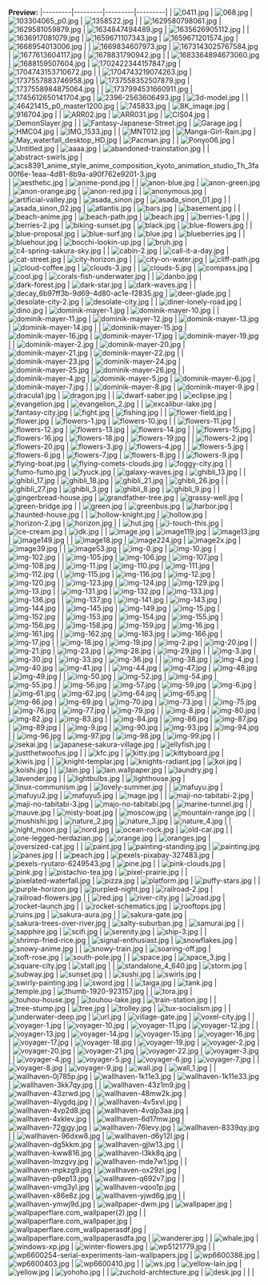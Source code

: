 **Preview:**
|---------|---------|---------|---------|
| ![0411.jpg](https://raw.githubusercontent.com/sansroot/wallpapers/master/0411.jpg) | ![068.jpg](https://raw.githubusercontent.com/sansroot/wallpapers/master/068.jpg) | ![103304065_p0.jpg](https://raw.githubusercontent.com/sansroot/wallpapers/master/103304065_p0.jpg) | ![1358522.jpg](https://raw.githubusercontent.com/sansroot/wallpapers/master/1358522.jpg) |
| ![1629580798061.jpg](https://raw.githubusercontent.com/sansroot/wallpapers/master/1629580798061.jpg) | ![1629581059879.jpg](https://raw.githubusercontent.com/sansroot/wallpapers/master/1629581059879.jpg) | ![1634847494489.jpg](https://raw.githubusercontent.com/sansroot/wallpapers/master/1634847494489.jpg) | ![1635626905112.jpg](https://raw.githubusercontent.com/sansroot/wallpapers/master/1635626905112.jpg) |
| ![1636917081079.jpg](https://raw.githubusercontent.com/sansroot/wallpapers/master/1636917081079.jpg) | ![1659671107343.jpg](https://raw.githubusercontent.com/sansroot/wallpapers/master/1659671107343.jpg) | ![1659671201574.jpg](https://raw.githubusercontent.com/sansroot/wallpapers/master/1659671201574.jpg) | ![1668954013006.jpg](https://raw.githubusercontent.com/sansroot/wallpapers/master/1668954013006.jpg) |
| ![1669834607973.jpg](https://raw.githubusercontent.com/sansroot/wallpapers/master/1669834607973.jpg) | ![1673143025767584.jpg](https://raw.githubusercontent.com/sansroot/wallpapers/master/1673143025767584.jpg) | ![1677613604117.jpg](https://raw.githubusercontent.com/sansroot/wallpapers/master/1677613604117.jpg) | ![1678831790942.jpg](https://raw.githubusercontent.com/sansroot/wallpapers/master/1678831790942.jpg) |
| ![1683364894673060.jpg](https://raw.githubusercontent.com/sansroot/wallpapers/master/1683364894673060.jpg) | ![1688159507604.jpg](https://raw.githubusercontent.com/sansroot/wallpapers/master/1688159507604.jpg) | ![1702422344157847.jpg](https://raw.githubusercontent.com/sansroot/wallpapers/master/1702422344157847.jpg) | ![1704743153710672.jpg](https://raw.githubusercontent.com/sansroot/wallpapers/master/1704743153710672.jpg) |
| ![1704743219074263.jpg](https://raw.githubusercontent.com/sansroot/wallpapers/master/1704743219074263.jpg) | ![1737557883746958.jpg](https://raw.githubusercontent.com/sansroot/wallpapers/master/1737557883746958.jpg) | ![1737558352507879.jpg](https://raw.githubusercontent.com/sansroot/wallpapers/master/1737558352507879.jpg) | ![1737558984875064.jpg](https://raw.githubusercontent.com/sansroot/wallpapers/master/1737558984875064.jpg) |
| ![1737994531660911.jpg](https://raw.githubusercontent.com/sansroot/wallpapers/master/1737994531660911.jpg) | ![1745612650141704.jpg](https://raw.githubusercontent.com/sansroot/wallpapers/master/1745612650141704.jpg) | ![2396-2563606493.jpg](https://raw.githubusercontent.com/sansroot/wallpapers/master/2396-2563606493.jpg) | ![3d-model.jpg](https://raw.githubusercontent.com/sansroot/wallpapers/master/3d-model.jpg) |
| ![46421415_p0_master1200.jpg](https://raw.githubusercontent.com/sansroot/wallpapers/master/46421415_p0_master1200.jpg) | ![745833.jpg](https://raw.githubusercontent.com/sansroot/wallpapers/master/745833.jpg) | ![8K_image.jpg](https://raw.githubusercontent.com/sansroot/wallpapers/master/8K_image.jpg) | ![916704.jpg](https://raw.githubusercontent.com/sansroot/wallpapers/master/916704.jpg) |
| ![ARR02.jpg](https://raw.githubusercontent.com/sansroot/wallpapers/master/ARR02.jpg) | ![ARR031.jpg](https://raw.githubusercontent.com/sansroot/wallpapers/master/ARR031.jpg) | ![CIS04.jpg](https://raw.githubusercontent.com/sansroot/wallpapers/master/CIS04.jpg) | ![DemonSlayer.jpg](https://raw.githubusercontent.com/sansroot/wallpapers/master/DemonSlayer.jpg) |
| ![Fantasy-Japanese-Street.jpg](https://raw.githubusercontent.com/sansroot/wallpapers/master/Fantasy-Japanese-Street.jpg) | ![Garage.jpg](https://raw.githubusercontent.com/sansroot/wallpapers/master/Garage.jpg) | ![HMC04.jpg](https://raw.githubusercontent.com/sansroot/wallpapers/master/HMC04.jpg) | ![IMG_1533.jpg](https://raw.githubusercontent.com/sansroot/wallpapers/master/IMG_1533.jpg) |
| ![MNT012.jpg](https://raw.githubusercontent.com/sansroot/wallpapers/master/MNT012.jpg) | ![Manga-Girl-Rain.jpg](https://raw.githubusercontent.com/sansroot/wallpapers/master/Manga-Girl-Rain.jpg) | ![May_waterfall_desktop_HD.jpg](https://raw.githubusercontent.com/sansroot/wallpapers/master/May_waterfall_desktop_HD.jpg) | ![Pacman.jpg](https://raw.githubusercontent.com/sansroot/wallpapers/master/Pacman.jpg) |
| ![Ponyo06.jpg](https://raw.githubusercontent.com/sansroot/wallpapers/master/Ponyo06.jpg) | ![Untitled.jpg](https://raw.githubusercontent.com/sansroot/wallpapers/master/Untitled.jpg) | ![aaaa.jpg](https://raw.githubusercontent.com/sansroot/wallpapers/master/aaaa.jpg) | ![abandoned-trainstation.jpg](https://raw.githubusercontent.com/sansroot/wallpapers/master/abandoned-trainstation.jpg) |
| ![abstract-swirls.jpg](https://raw.githubusercontent.com/sansroot/wallpapers/master/abstract-swirls.jpg) | ![acs8391_anime_style_anime_composition_kyoto_animation_studio_Th_3fa00f6e-1eaa-4d81-8b9a-a90f762e9201-3.jpg](https://raw.githubusercontent.com/sansroot/wallpapers/master/acs8391_anime_style_anime_composition_kyoto_animation_studio_Th_3fa00f6e-1eaa-4d81-8b9a-a90f762e9201-3.jpg) | ![aesthetic.jpg](https://raw.githubusercontent.com/sansroot/wallpapers/master/aesthetic.jpg) | ![anime-pond.jpg](https://raw.githubusercontent.com/sansroot/wallpapers/master/anime-pond.jpg) |
| ![anon-blue.jpg](https://raw.githubusercontent.com/sansroot/wallpapers/master/anon-blue.jpg) | ![anon-green.jpg](https://raw.githubusercontent.com/sansroot/wallpapers/master/anon-green.jpg) | ![anon-orange.jpg](https://raw.githubusercontent.com/sansroot/wallpapers/master/anon-orange.jpg) | ![anon-red.jpg](https://raw.githubusercontent.com/sansroot/wallpapers/master/anon-red.jpg) |
| ![anonymous.jpg](https://raw.githubusercontent.com/sansroot/wallpapers/master/anonymous.jpg) | ![artificial-valley.jpg](https://raw.githubusercontent.com/sansroot/wallpapers/master/artificial-valley.jpg) | ![asada_sinon.jpg](https://raw.githubusercontent.com/sansroot/wallpapers/master/asada_sinon.jpg) | ![asada_sinon_01.jpg](https://raw.githubusercontent.com/sansroot/wallpapers/master/asada_sinon_01.jpg) |
| ![asada_sinon_02.jpg](https://raw.githubusercontent.com/sansroot/wallpapers/master/asada_sinon_02.jpg) | ![atlantis.jpg](https://raw.githubusercontent.com/sansroot/wallpapers/master/atlantis.jpg) | ![bars.jpg](https://raw.githubusercontent.com/sansroot/wallpapers/master/bars.jpg) | ![basement.jpg](https://raw.githubusercontent.com/sansroot/wallpapers/master/basement.jpg) |
| ![beach-anime.jpg](https://raw.githubusercontent.com/sansroot/wallpapers/master/beach-anime.jpg) | ![beach-path.jpg](https://raw.githubusercontent.com/sansroot/wallpapers/master/beach-path.jpg) | ![beach.jpg](https://raw.githubusercontent.com/sansroot/wallpapers/master/beach.jpg) | ![berries-1.jpg](https://raw.githubusercontent.com/sansroot/wallpapers/master/berries-1.jpg) |
| ![berries-2.jpg](https://raw.githubusercontent.com/sansroot/wallpapers/master/berries-2.jpg) | ![biking-sunset.jpg](https://raw.githubusercontent.com/sansroot/wallpapers/master/biking-sunset.jpg) | ![black.jpg](https://raw.githubusercontent.com/sansroot/wallpapers/master/black.jpg) | ![blue-flowers.jpg](https://raw.githubusercontent.com/sansroot/wallpapers/master/blue-flowers.jpg) |
| ![blue-proposal.jpg](https://raw.githubusercontent.com/sansroot/wallpapers/master/blue-proposal.jpg) | ![blue-surf.jpg](https://raw.githubusercontent.com/sansroot/wallpapers/master/blue-surf.jpg) | ![blue.jpg](https://raw.githubusercontent.com/sansroot/wallpapers/master/blue.jpg) | ![blueberries.jpg](https://raw.githubusercontent.com/sansroot/wallpapers/master/blueberries.jpg) |
| ![bluehour.jpg](https://raw.githubusercontent.com/sansroot/wallpapers/master/bluehour.jpg) | ![bocchi-lookin-up.jpg](https://raw.githubusercontent.com/sansroot/wallpapers/master/bocchi-lookin-up.jpg) | ![bruh.jpg](https://raw.githubusercontent.com/sansroot/wallpapers/master/bruh.jpg) | ![c4-spring-sakura-sky.jpg](https://raw.githubusercontent.com/sansroot/wallpapers/master/c4-spring-sakura-sky.jpg) |
| ![cabin-2.jpg](https://raw.githubusercontent.com/sansroot/wallpapers/master/cabin-2.jpg) | ![call-it-a-day.jpg](https://raw.githubusercontent.com/sansroot/wallpapers/master/call-it-a-day.jpg) | ![cat-street.jpg](https://raw.githubusercontent.com/sansroot/wallpapers/master/cat-street.jpg) | ![city-horizon.jpg](https://raw.githubusercontent.com/sansroot/wallpapers/master/city-horizon.jpg) |
| ![city-on-water.jpg](https://raw.githubusercontent.com/sansroot/wallpapers/master/city-on-water.jpg) | ![cliff-path.jpg](https://raw.githubusercontent.com/sansroot/wallpapers/master/cliff-path.jpg) | ![cloud-coffee.jpg](https://raw.githubusercontent.com/sansroot/wallpapers/master/cloud-coffee.jpg) | ![clouds-3.jpg](https://raw.githubusercontent.com/sansroot/wallpapers/master/clouds-3.jpg) |
| ![clouds-5.jpg](https://raw.githubusercontent.com/sansroot/wallpapers/master/clouds-5.jpg) | ![compass.jpg](https://raw.githubusercontent.com/sansroot/wallpapers/master/compass.jpg) | ![cool.jpg](https://raw.githubusercontent.com/sansroot/wallpapers/master/cool.jpg) | ![corals-fish-underwater.jpg](https://raw.githubusercontent.com/sansroot/wallpapers/master/corals-fish-underwater.jpg) |
| ![danbo.jpg](https://raw.githubusercontent.com/sansroot/wallpapers/master/danbo.jpg) | ![dark-forest.jpg](https://raw.githubusercontent.com/sansroot/wallpapers/master/dark-forest.jpg) | ![dark-star.jpg](https://raw.githubusercontent.com/sansroot/wallpapers/master/dark-star.jpg) | ![dark-waves.jpg](https://raw.githubusercontent.com/sansroot/wallpapers/master/dark-waves.jpg) |
| ![decay_6b97ff3b-9d69-4d80-ac1e-f2835.jpg](https://raw.githubusercontent.com/sansroot/wallpapers/master/decay_6b97ff3b-9d69-4d80-ac1e-f2835.jpg) | ![deer-glade.jpg](https://raw.githubusercontent.com/sansroot/wallpapers/master/deer-glade.jpg) | ![desolate-city-2.jpg](https://raw.githubusercontent.com/sansroot/wallpapers/master/desolate-city-2.jpg) | ![desolate-city.jpg](https://raw.githubusercontent.com/sansroot/wallpapers/master/desolate-city.jpg) |
| ![diner-lonely-road.jpg](https://raw.githubusercontent.com/sansroot/wallpapers/master/diner-lonely-road.jpg) | ![dino.jpg](https://raw.githubusercontent.com/sansroot/wallpapers/master/dino.jpg) | ![dominik-mayer-1.jpg](https://raw.githubusercontent.com/sansroot/wallpapers/master/dominik-mayer-1.jpg) | ![dominik-mayer-10.jpg](https://raw.githubusercontent.com/sansroot/wallpapers/master/dominik-mayer-10.jpg) |
| ![dominik-mayer-11.jpg](https://raw.githubusercontent.com/sansroot/wallpapers/master/dominik-mayer-11.jpg) | ![dominik-mayer-12.jpg](https://raw.githubusercontent.com/sansroot/wallpapers/master/dominik-mayer-12.jpg) | ![dominik-mayer-13.jpg](https://raw.githubusercontent.com/sansroot/wallpapers/master/dominik-mayer-13.jpg) | ![dominik-mayer-14.jpg](https://raw.githubusercontent.com/sansroot/wallpapers/master/dominik-mayer-14.jpg) |
| ![dominik-mayer-15.jpg](https://raw.githubusercontent.com/sansroot/wallpapers/master/dominik-mayer-15.jpg) | ![dominik-mayer-16.jpg](https://raw.githubusercontent.com/sansroot/wallpapers/master/dominik-mayer-16.jpg) | ![dominik-mayer-17.jpg](https://raw.githubusercontent.com/sansroot/wallpapers/master/dominik-mayer-17.jpg) | ![dominik-mayer-19.jpg](https://raw.githubusercontent.com/sansroot/wallpapers/master/dominik-mayer-19.jpg) |
| ![dominik-mayer-2.jpg](https://raw.githubusercontent.com/sansroot/wallpapers/master/dominik-mayer-2.jpg) | ![dominik-mayer-20.jpg](https://raw.githubusercontent.com/sansroot/wallpapers/master/dominik-mayer-20.jpg) | ![dominik-mayer-21.jpg](https://raw.githubusercontent.com/sansroot/wallpapers/master/dominik-mayer-21.jpg) | ![dominik-mayer-22.jpg](https://raw.githubusercontent.com/sansroot/wallpapers/master/dominik-mayer-22.jpg) |
| ![dominik-mayer-23.jpg](https://raw.githubusercontent.com/sansroot/wallpapers/master/dominik-mayer-23.jpg) | ![dominik-mayer-24.jpg](https://raw.githubusercontent.com/sansroot/wallpapers/master/dominik-mayer-24.jpg) | ![dominik-mayer-25.jpg](https://raw.githubusercontent.com/sansroot/wallpapers/master/dominik-mayer-25.jpg) | ![dominik-mayer-26.jpg](https://raw.githubusercontent.com/sansroot/wallpapers/master/dominik-mayer-26.jpg) |
| ![dominik-mayer-4.jpg](https://raw.githubusercontent.com/sansroot/wallpapers/master/dominik-mayer-4.jpg) | ![dominik-mayer-5.jpg](https://raw.githubusercontent.com/sansroot/wallpapers/master/dominik-mayer-5.jpg) | ![dominik-mayer-6.jpg](https://raw.githubusercontent.com/sansroot/wallpapers/master/dominik-mayer-6.jpg) | ![dominik-mayer-7.jpg](https://raw.githubusercontent.com/sansroot/wallpapers/master/dominik-mayer-7.jpg) |
| ![dominik-mayer-8.jpg](https://raw.githubusercontent.com/sansroot/wallpapers/master/dominik-mayer-8.jpg) | ![dominik-mayer-9.jpg](https://raw.githubusercontent.com/sansroot/wallpapers/master/dominik-mayer-9.jpg) | ![dracula1.jpg](https://raw.githubusercontent.com/sansroot/wallpapers/master/dracula1.jpg) | ![dragon.jpg](https://raw.githubusercontent.com/sansroot/wallpapers/master/dragon.jpg) |
| ![dwarf-saber.jpg](https://raw.githubusercontent.com/sansroot/wallpapers/master/dwarf-saber.jpg) | ![eclipse.jpg](https://raw.githubusercontent.com/sansroot/wallpapers/master/eclipse.jpg) | ![evangelion.jpg](https://raw.githubusercontent.com/sansroot/wallpapers/master/evangelion.jpg) | ![evangelion_2.jpg](https://raw.githubusercontent.com/sansroot/wallpapers/master/evangelion_2.jpg) |
| ![excalibur-lake.jpg](https://raw.githubusercontent.com/sansroot/wallpapers/master/excalibur-lake.jpg) | ![fantasy-city.jpg](https://raw.githubusercontent.com/sansroot/wallpapers/master/fantasy-city.jpg) | ![fight.jpg](https://raw.githubusercontent.com/sansroot/wallpapers/master/fight.jpg) | ![fishing.jpg](https://raw.githubusercontent.com/sansroot/wallpapers/master/fishing.jpg) |
| ![flower-field.jpg](https://raw.githubusercontent.com/sansroot/wallpapers/master/flower-field.jpg) | ![flower.jpg](https://raw.githubusercontent.com/sansroot/wallpapers/master/flower.jpg) | ![flowers-1.jpg](https://raw.githubusercontent.com/sansroot/wallpapers/master/flowers-1.jpg) | ![flowers-10.jpg](https://raw.githubusercontent.com/sansroot/wallpapers/master/flowers-10.jpg) |
| ![flowers-11.jpg](https://raw.githubusercontent.com/sansroot/wallpapers/master/flowers-11.jpg) | ![flowers-12.jpg](https://raw.githubusercontent.com/sansroot/wallpapers/master/flowers-12.jpg) | ![flowers-13.jpg](https://raw.githubusercontent.com/sansroot/wallpapers/master/flowers-13.jpg) | ![flowers-14.jpg](https://raw.githubusercontent.com/sansroot/wallpapers/master/flowers-14.jpg) |
| ![flowers-15.jpg](https://raw.githubusercontent.com/sansroot/wallpapers/master/flowers-15.jpg) | ![flowers-16.jpg](https://raw.githubusercontent.com/sansroot/wallpapers/master/flowers-16.jpg) | ![flowers-18.jpg](https://raw.githubusercontent.com/sansroot/wallpapers/master/flowers-18.jpg) | ![flowers-19.jpg](https://raw.githubusercontent.com/sansroot/wallpapers/master/flowers-19.jpg) |
| ![flowers-2.jpg](https://raw.githubusercontent.com/sansroot/wallpapers/master/flowers-2.jpg) | ![flowers-20.jpg](https://raw.githubusercontent.com/sansroot/wallpapers/master/flowers-20.jpg) | ![flowers-3.jpg](https://raw.githubusercontent.com/sansroot/wallpapers/master/flowers-3.jpg) | ![flowers-4.jpg](https://raw.githubusercontent.com/sansroot/wallpapers/master/flowers-4.jpg) |
| ![flowers-5.jpg](https://raw.githubusercontent.com/sansroot/wallpapers/master/flowers-5.jpg) | ![flowers-6.jpg](https://raw.githubusercontent.com/sansroot/wallpapers/master/flowers-6.jpg) | ![flowers-7.jpg](https://raw.githubusercontent.com/sansroot/wallpapers/master/flowers-7.jpg) | ![flowers-8.jpg](https://raw.githubusercontent.com/sansroot/wallpapers/master/flowers-8.jpg) |
| ![flowers-9.jpg](https://raw.githubusercontent.com/sansroot/wallpapers/master/flowers-9.jpg) | ![flying-boat.jpg](https://raw.githubusercontent.com/sansroot/wallpapers/master/flying-boat.jpg) | ![flying-comets-clouds.jpg](https://raw.githubusercontent.com/sansroot/wallpapers/master/flying-comets-clouds.jpg) | ![foggy-city.jpg](https://raw.githubusercontent.com/sansroot/wallpapers/master/foggy-city.jpg) |
| ![fumo-fumo.jpg](https://raw.githubusercontent.com/sansroot/wallpapers/master/fumo-fumo.jpg) | ![fyuck.jpg](https://raw.githubusercontent.com/sansroot/wallpapers/master/fyuck.jpg) | ![galaxy-waves.jpg](https://raw.githubusercontent.com/sansroot/wallpapers/master/galaxy-waves.jpg) | ![ghibli_13.jpg](https://raw.githubusercontent.com/sansroot/wallpapers/master/ghibli_13.jpg) |
| ![ghibli_17.jpg](https://raw.githubusercontent.com/sansroot/wallpapers/master/ghibli_17.jpg) | ![ghibli_18.jpg](https://raw.githubusercontent.com/sansroot/wallpapers/master/ghibli_18.jpg) | ![ghibli_21.jpg](https://raw.githubusercontent.com/sansroot/wallpapers/master/ghibli_21.jpg) | ![ghibli_26.jpg](https://raw.githubusercontent.com/sansroot/wallpapers/master/ghibli_26.jpg) |
| ![ghibli_27.jpg](https://raw.githubusercontent.com/sansroot/wallpapers/master/ghibli_27.jpg) | ![ghibli_3.jpg](https://raw.githubusercontent.com/sansroot/wallpapers/master/ghibli_3.jpg) | ![ghibli_8.jpg](https://raw.githubusercontent.com/sansroot/wallpapers/master/ghibli_8.jpg) | ![ghibli_9.jpg](https://raw.githubusercontent.com/sansroot/wallpapers/master/ghibli_9.jpg) |
| ![gingerbread-house.jpg](https://raw.githubusercontent.com/sansroot/wallpapers/master/gingerbread-house.jpg) | ![grandfather-tree.jpg](https://raw.githubusercontent.com/sansroot/wallpapers/master/grandfather-tree.jpg) | ![grassy-well.jpg](https://raw.githubusercontent.com/sansroot/wallpapers/master/grassy-well.jpg) | ![green-bridge.jpg](https://raw.githubusercontent.com/sansroot/wallpapers/master/green-bridge.jpg) |
| ![green.jpg](https://raw.githubusercontent.com/sansroot/wallpapers/master/green.jpg) | ![greenbus.jpg](https://raw.githubusercontent.com/sansroot/wallpapers/master/greenbus.jpg) | ![harbor.jpg](https://raw.githubusercontent.com/sansroot/wallpapers/master/harbor.jpg) | ![haunted-house.jpg](https://raw.githubusercontent.com/sansroot/wallpapers/master/haunted-house.jpg) |
| ![hollow-knight.jpg](https://raw.githubusercontent.com/sansroot/wallpapers/master/hollow-knight.jpg) | ![hollow.jpg](https://raw.githubusercontent.com/sansroot/wallpapers/master/hollow.jpg) | ![horizon-2.jpg](https://raw.githubusercontent.com/sansroot/wallpapers/master/horizon-2.jpg) | ![horizon.jpg](https://raw.githubusercontent.com/sansroot/wallpapers/master/horizon.jpg) |
| ![hut.jpg](https://raw.githubusercontent.com/sansroot/wallpapers/master/hut.jpg) | ![i-touch-this.jpg](https://raw.githubusercontent.com/sansroot/wallpapers/master/i-touch-this.jpg) | ![ice-cream.jpg](https://raw.githubusercontent.com/sansroot/wallpapers/master/ice-cream.jpg) | ![idk.jpg](https://raw.githubusercontent.com/sansroot/wallpapers/master/idk.jpg) |
| ![image.jpg](https://raw.githubusercontent.com/sansroot/wallpapers/master/image.jpg) | ![image119.jpg](https://raw.githubusercontent.com/sansroot/wallpapers/master/image119.jpg) | ![image13.jpg](https://raw.githubusercontent.com/sansroot/wallpapers/master/image13.jpg) | ![image149.jpg](https://raw.githubusercontent.com/sansroot/wallpapers/master/image149.jpg) |
| ![image18.jpg](https://raw.githubusercontent.com/sansroot/wallpapers/master/image18.jpg) | ![image224.jpg](https://raw.githubusercontent.com/sansroot/wallpapers/master/image224.jpg) | ![image2x.jpg](https://raw.githubusercontent.com/sansroot/wallpapers/master/image2x.jpg) | ![image39.jpg](https://raw.githubusercontent.com/sansroot/wallpapers/master/image39.jpg) |
| ![image53.jpg](https://raw.githubusercontent.com/sansroot/wallpapers/master/image53.jpg) | ![img-0.jpg](https://raw.githubusercontent.com/sansroot/wallpapers/master/img-0.jpg) | ![img-10.jpg](https://raw.githubusercontent.com/sansroot/wallpapers/master/img-10.jpg) | ![img-102.jpg](https://raw.githubusercontent.com/sansroot/wallpapers/master/img-102.jpg) |
| ![img-105.jpg](https://raw.githubusercontent.com/sansroot/wallpapers/master/img-105.jpg) | ![img-106.jpg](https://raw.githubusercontent.com/sansroot/wallpapers/master/img-106.jpg) | ![img-107.jpg](https://raw.githubusercontent.com/sansroot/wallpapers/master/img-107.jpg) | ![img-108.jpg](https://raw.githubusercontent.com/sansroot/wallpapers/master/img-108.jpg) |
| ![img-11.jpg](https://raw.githubusercontent.com/sansroot/wallpapers/master/img-11.jpg) | ![img-110.jpg](https://raw.githubusercontent.com/sansroot/wallpapers/master/img-110.jpg) | ![img-111.jpg](https://raw.githubusercontent.com/sansroot/wallpapers/master/img-111.jpg) | ![img-112.jpg](https://raw.githubusercontent.com/sansroot/wallpapers/master/img-112.jpg) |
| ![img-115.jpg](https://raw.githubusercontent.com/sansroot/wallpapers/master/img-115.jpg) | ![img-116.jpg](https://raw.githubusercontent.com/sansroot/wallpapers/master/img-116.jpg) | ![img-12.jpg](https://raw.githubusercontent.com/sansroot/wallpapers/master/img-12.jpg) | ![img-120.jpg](https://raw.githubusercontent.com/sansroot/wallpapers/master/img-120.jpg) |
| ![img-123.jpg](https://raw.githubusercontent.com/sansroot/wallpapers/master/img-123.jpg) | ![img-124.jpg](https://raw.githubusercontent.com/sansroot/wallpapers/master/img-124.jpg) | ![img-129.jpg](https://raw.githubusercontent.com/sansroot/wallpapers/master/img-129.jpg) | ![img-13.jpg](https://raw.githubusercontent.com/sansroot/wallpapers/master/img-13.jpg) |
| ![img-131.jpg](https://raw.githubusercontent.com/sansroot/wallpapers/master/img-131.jpg) | ![img-132.jpg](https://raw.githubusercontent.com/sansroot/wallpapers/master/img-132.jpg) | ![img-133.jpg](https://raw.githubusercontent.com/sansroot/wallpapers/master/img-133.jpg) | ![img-136.jpg](https://raw.githubusercontent.com/sansroot/wallpapers/master/img-136.jpg) |
| ![img-137.jpg](https://raw.githubusercontent.com/sansroot/wallpapers/master/img-137.jpg) | ![img-141.jpg](https://raw.githubusercontent.com/sansroot/wallpapers/master/img-141.jpg) | ![img-143.jpg](https://raw.githubusercontent.com/sansroot/wallpapers/master/img-143.jpg) | ![img-144.jpg](https://raw.githubusercontent.com/sansroot/wallpapers/master/img-144.jpg) |
| ![img-145.jpg](https://raw.githubusercontent.com/sansroot/wallpapers/master/img-145.jpg) | ![img-149.jpg](https://raw.githubusercontent.com/sansroot/wallpapers/master/img-149.jpg) | ![img-15.jpg](https://raw.githubusercontent.com/sansroot/wallpapers/master/img-15.jpg) | ![img-152.jpg](https://raw.githubusercontent.com/sansroot/wallpapers/master/img-152.jpg) |
| ![img-153.jpg](https://raw.githubusercontent.com/sansroot/wallpapers/master/img-153.jpg) | ![img-154.jpg](https://raw.githubusercontent.com/sansroot/wallpapers/master/img-154.jpg) | ![img-155.jpg](https://raw.githubusercontent.com/sansroot/wallpapers/master/img-155.jpg) | ![img-156.jpg](https://raw.githubusercontent.com/sansroot/wallpapers/master/img-156.jpg) |
| ![img-158.jpg](https://raw.githubusercontent.com/sansroot/wallpapers/master/img-158.jpg) | ![img-159.jpg](https://raw.githubusercontent.com/sansroot/wallpapers/master/img-159.jpg) | ![img-16.jpg](https://raw.githubusercontent.com/sansroot/wallpapers/master/img-16.jpg) | ![img-161.jpg](https://raw.githubusercontent.com/sansroot/wallpapers/master/img-161.jpg) |
| ![img-162.jpg](https://raw.githubusercontent.com/sansroot/wallpapers/master/img-162.jpg) | ![img-163.jpg](https://raw.githubusercontent.com/sansroot/wallpapers/master/img-163.jpg) | ![img-166.jpg](https://raw.githubusercontent.com/sansroot/wallpapers/master/img-166.jpg) | ![img-17.jpg](https://raw.githubusercontent.com/sansroot/wallpapers/master/img-17.jpg) |
| ![img-18.jpg](https://raw.githubusercontent.com/sansroot/wallpapers/master/img-18.jpg) | ![img-19.jpg](https://raw.githubusercontent.com/sansroot/wallpapers/master/img-19.jpg) | ![img-2.jpg](https://raw.githubusercontent.com/sansroot/wallpapers/master/img-2.jpg) | ![img-20.jpg](https://raw.githubusercontent.com/sansroot/wallpapers/master/img-20.jpg) |
| ![img-21.jpg](https://raw.githubusercontent.com/sansroot/wallpapers/master/img-21.jpg) | ![img-23.jpg](https://raw.githubusercontent.com/sansroot/wallpapers/master/img-23.jpg) | ![img-28.jpg](https://raw.githubusercontent.com/sansroot/wallpapers/master/img-28.jpg) | ![img-29.jpg](https://raw.githubusercontent.com/sansroot/wallpapers/master/img-29.jpg) |
| ![img-3.jpg](https://raw.githubusercontent.com/sansroot/wallpapers/master/img-3.jpg) | ![img-30.jpg](https://raw.githubusercontent.com/sansroot/wallpapers/master/img-30.jpg) | ![img-33.jpg](https://raw.githubusercontent.com/sansroot/wallpapers/master/img-33.jpg) | ![img-36.jpg](https://raw.githubusercontent.com/sansroot/wallpapers/master/img-36.jpg) |
| ![img-38.jpg](https://raw.githubusercontent.com/sansroot/wallpapers/master/img-38.jpg) | ![img-4.jpg](https://raw.githubusercontent.com/sansroot/wallpapers/master/img-4.jpg) | ![img-40.jpg](https://raw.githubusercontent.com/sansroot/wallpapers/master/img-40.jpg) | ![img-41.jpg](https://raw.githubusercontent.com/sansroot/wallpapers/master/img-41.jpg) |
| ![img-44.jpg](https://raw.githubusercontent.com/sansroot/wallpapers/master/img-44.jpg) | ![img-47.jpg](https://raw.githubusercontent.com/sansroot/wallpapers/master/img-47.jpg) | ![img-48.jpg](https://raw.githubusercontent.com/sansroot/wallpapers/master/img-48.jpg) | ![img-49.jpg](https://raw.githubusercontent.com/sansroot/wallpapers/master/img-49.jpg) |
| ![img-50.jpg](https://raw.githubusercontent.com/sansroot/wallpapers/master/img-50.jpg) | ![img-52.jpg](https://raw.githubusercontent.com/sansroot/wallpapers/master/img-52.jpg) | ![img-54.jpg](https://raw.githubusercontent.com/sansroot/wallpapers/master/img-54.jpg) | ![img-55.jpg](https://raw.githubusercontent.com/sansroot/wallpapers/master/img-55.jpg) |
| ![img-56.jpg](https://raw.githubusercontent.com/sansroot/wallpapers/master/img-56.jpg) | ![img-57.jpg](https://raw.githubusercontent.com/sansroot/wallpapers/master/img-57.jpg) | ![img-59.jpg](https://raw.githubusercontent.com/sansroot/wallpapers/master/img-59.jpg) | ![img-6.jpg](https://raw.githubusercontent.com/sansroot/wallpapers/master/img-6.jpg) |
| ![img-61.jpg](https://raw.githubusercontent.com/sansroot/wallpapers/master/img-61.jpg) | ![img-62.jpg](https://raw.githubusercontent.com/sansroot/wallpapers/master/img-62.jpg) | ![img-64.jpg](https://raw.githubusercontent.com/sansroot/wallpapers/master/img-64.jpg) | ![img-65.jpg](https://raw.githubusercontent.com/sansroot/wallpapers/master/img-65.jpg) |
| ![img-66.jpg](https://raw.githubusercontent.com/sansroot/wallpapers/master/img-66.jpg) | ![img-69.jpg](https://raw.githubusercontent.com/sansroot/wallpapers/master/img-69.jpg) | ![img-70.jpg](https://raw.githubusercontent.com/sansroot/wallpapers/master/img-70.jpg) | ![img-73.jpg](https://raw.githubusercontent.com/sansroot/wallpapers/master/img-73.jpg) |
| ![img-75.jpg](https://raw.githubusercontent.com/sansroot/wallpapers/master/img-75.jpg) | ![img-76.jpg](https://raw.githubusercontent.com/sansroot/wallpapers/master/img-76.jpg) | ![img-77.jpg](https://raw.githubusercontent.com/sansroot/wallpapers/master/img-77.jpg) | ![img-79.jpg](https://raw.githubusercontent.com/sansroot/wallpapers/master/img-79.jpg) |
| ![img-8.jpg](https://raw.githubusercontent.com/sansroot/wallpapers/master/img-8.jpg) | ![img-80.jpg](https://raw.githubusercontent.com/sansroot/wallpapers/master/img-80.jpg) | ![img-82.jpg](https://raw.githubusercontent.com/sansroot/wallpapers/master/img-82.jpg) | ![img-83.jpg](https://raw.githubusercontent.com/sansroot/wallpapers/master/img-83.jpg) |
| ![img-84.jpg](https://raw.githubusercontent.com/sansroot/wallpapers/master/img-84.jpg) | ![img-86.jpg](https://raw.githubusercontent.com/sansroot/wallpapers/master/img-86.jpg) | ![img-87.jpg](https://raw.githubusercontent.com/sansroot/wallpapers/master/img-87.jpg) | ![img-89.jpg](https://raw.githubusercontent.com/sansroot/wallpapers/master/img-89.jpg) |
| ![img-9.jpg](https://raw.githubusercontent.com/sansroot/wallpapers/master/img-9.jpg) | ![img-90.jpg](https://raw.githubusercontent.com/sansroot/wallpapers/master/img-90.jpg) | ![img-93.jpg](https://raw.githubusercontent.com/sansroot/wallpapers/master/img-93.jpg) | ![img-94.jpg](https://raw.githubusercontent.com/sansroot/wallpapers/master/img-94.jpg) |
| ![img-96.jpg](https://raw.githubusercontent.com/sansroot/wallpapers/master/img-96.jpg) | ![img-97.jpg](https://raw.githubusercontent.com/sansroot/wallpapers/master/img-97.jpg) | ![img-98.jpg](https://raw.githubusercontent.com/sansroot/wallpapers/master/img-98.jpg) | ![img-99.jpg](https://raw.githubusercontent.com/sansroot/wallpapers/master/img-99.jpg) |
| ![isekai.jpg](https://raw.githubusercontent.com/sansroot/wallpapers/master/isekai.jpg) | ![japanese-sakura-village.jpg](https://raw.githubusercontent.com/sansroot/wallpapers/master/japanese-sakura-village.jpg) | ![jellyfish.jpg](https://raw.githubusercontent.com/sansroot/wallpapers/master/jellyfish.jpg) | ![justthetwoofus.jpg](https://raw.githubusercontent.com/sansroot/wallpapers/master/justthetwoofus.jpg) |
| ![kfc.jpg](https://raw.githubusercontent.com/sansroot/wallpapers/master/kfc.jpg) | ![kitty.jpg](https://raw.githubusercontent.com/sansroot/wallpapers/master/kitty.jpg) | ![kittyboard.jpg](https://raw.githubusercontent.com/sansroot/wallpapers/master/kittyboard.jpg) | ![kiwis.jpg](https://raw.githubusercontent.com/sansroot/wallpapers/master/kiwis.jpg) |
| ![knight-templar.jpg](https://raw.githubusercontent.com/sansroot/wallpapers/master/knight-templar.jpg) | ![knights-radiant.jpg](https://raw.githubusercontent.com/sansroot/wallpapers/master/knights-radiant.jpg) | ![koi.jpg](https://raw.githubusercontent.com/sansroot/wallpapers/master/koi.jpg) | ![koishi.jpg](https://raw.githubusercontent.com/sansroot/wallpapers/master/koishi.jpg) |
| ![lain.jpg](https://raw.githubusercontent.com/sansroot/wallpapers/master/lain.jpg) | ![lain.wallpaper.jpg](https://raw.githubusercontent.com/sansroot/wallpapers/master/lain.wallpaper.jpg) | ![laundry.jpg](https://raw.githubusercontent.com/sansroot/wallpapers/master/laundry.jpg) | ![lavender.jpg](https://raw.githubusercontent.com/sansroot/wallpapers/master/lavender.jpg) |
| ![lightbulbs.jpg](https://raw.githubusercontent.com/sansroot/wallpapers/master/lightbulbs.jpg) | ![lighthouse.jpg](https://raw.githubusercontent.com/sansroot/wallpapers/master/lighthouse.jpg) | ![linux-communism.jpg](https://raw.githubusercontent.com/sansroot/wallpapers/master/linux-communism.jpg) | ![lovely-summer.jpg](https://raw.githubusercontent.com/sansroot/wallpapers/master/lovely-summer.jpg) |
| ![mafuyu.jpg](https://raw.githubusercontent.com/sansroot/wallpapers/master/mafuyu.jpg) | ![mafuyu2.jpg](https://raw.githubusercontent.com/sansroot/wallpapers/master/mafuyu2.jpg) | ![mafuyu5.jpg](https://raw.githubusercontent.com/sansroot/wallpapers/master/mafuyu5.jpg) | ![mage.jpg](https://raw.githubusercontent.com/sansroot/wallpapers/master/mage.jpg) |
| ![maji-no-tabitabi-2.jpg](https://raw.githubusercontent.com/sansroot/wallpapers/master/maji-no-tabitabi-2.jpg) | ![maji-no-tabitabi-3.jpg](https://raw.githubusercontent.com/sansroot/wallpapers/master/maji-no-tabitabi-3.jpg) | ![majo-no-tabitabi.jpg](https://raw.githubusercontent.com/sansroot/wallpapers/master/majo-no-tabitabi.jpg) | ![marine-tunnel.jpg](https://raw.githubusercontent.com/sansroot/wallpapers/master/marine-tunnel.jpg) |
| ![mauve.jpg](https://raw.githubusercontent.com/sansroot/wallpapers/master/mauve.jpg) | ![misty-boat.jpg](https://raw.githubusercontent.com/sansroot/wallpapers/master/misty-boat.jpg) | ![moscow.jpg](https://raw.githubusercontent.com/sansroot/wallpapers/master/moscow.jpg) | ![mountain-range.jpg](https://raw.githubusercontent.com/sansroot/wallpapers/master/mountain-range.jpg) |
| ![mushishi.jpg](https://raw.githubusercontent.com/sansroot/wallpapers/master/mushishi.jpg) | ![nature_2.jpg](https://raw.githubusercontent.com/sansroot/wallpapers/master/nature_2.jpg) | ![nature_3.jpg](https://raw.githubusercontent.com/sansroot/wallpapers/master/nature_3.jpg) | ![nature_4.jpg](https://raw.githubusercontent.com/sansroot/wallpapers/master/nature_4.jpg) |
| ![night_moon.jpg](https://raw.githubusercontent.com/sansroot/wallpapers/master/night_moon.jpg) | ![nord.jpg](https://raw.githubusercontent.com/sansroot/wallpapers/master/nord.jpg) | ![ocean-rock.jpg](https://raw.githubusercontent.com/sansroot/wallpapers/master/ocean-rock.jpg) | ![old-car.jpg](https://raw.githubusercontent.com/sansroot/wallpapers/master/old-car.jpg) |
| ![one-legged-herdazian.jpg](https://raw.githubusercontent.com/sansroot/wallpapers/master/one-legged-herdazian.jpg) | ![orange.jpg](https://raw.githubusercontent.com/sansroot/wallpapers/master/orange.jpg) | ![oranges.jpg](https://raw.githubusercontent.com/sansroot/wallpapers/master/oranges.jpg) | ![oversized-cat.jpg](https://raw.githubusercontent.com/sansroot/wallpapers/master/oversized-cat.jpg) |
| ![paint.jpg](https://raw.githubusercontent.com/sansroot/wallpapers/master/paint.jpg) | ![painting-standing.jpg](https://raw.githubusercontent.com/sansroot/wallpapers/master/painting-standing.jpg) | ![painting.jpg](https://raw.githubusercontent.com/sansroot/wallpapers/master/painting.jpg) | ![panes.jpg](https://raw.githubusercontent.com/sansroot/wallpapers/master/panes.jpg) |
| ![peach.jpg](https://raw.githubusercontent.com/sansroot/wallpapers/master/peach.jpg) | ![pexels-pixabay-327483.jpg](https://raw.githubusercontent.com/sansroot/wallpapers/master/pexels-pixabay-327483.jpg) | ![pexels-ryutaro-6249543.jpg](https://raw.githubusercontent.com/sansroot/wallpapers/master/pexels-ryutaro-6249543.jpg) | ![pine.jpg](https://raw.githubusercontent.com/sansroot/wallpapers/master/pine.jpg) |
| ![pink-clouds.jpg](https://raw.githubusercontent.com/sansroot/wallpapers/master/pink-clouds.jpg) | ![pink.jpg](https://raw.githubusercontent.com/sansroot/wallpapers/master/pink.jpg) | ![pistachio-tea.jpg](https://raw.githubusercontent.com/sansroot/wallpapers/master/pistachio-tea.jpg) | ![pixel-prairie.jpg](https://raw.githubusercontent.com/sansroot/wallpapers/master/pixel-prairie.jpg) |
| ![pixelated-waterfall.jpg](https://raw.githubusercontent.com/sansroot/wallpapers/master/pixelated-waterfall.jpg) | ![pizza.jpg](https://raw.githubusercontent.com/sansroot/wallpapers/master/pizza.jpg) | ![platform.jpg](https://raw.githubusercontent.com/sansroot/wallpapers/master/platform.jpg) | ![puffy-stars.jpg](https://raw.githubusercontent.com/sansroot/wallpapers/master/puffy-stars.jpg) |
| ![purple-horizon.jpg](https://raw.githubusercontent.com/sansroot/wallpapers/master/purple-horizon.jpg) | ![purpled-night.jpg](https://raw.githubusercontent.com/sansroot/wallpapers/master/purpled-night.jpg) | ![railroad-2.jpg](https://raw.githubusercontent.com/sansroot/wallpapers/master/railroad-2.jpg) | ![railroad-flowers.jpg](https://raw.githubusercontent.com/sansroot/wallpapers/master/railroad-flowers.jpg) |
| ![red.jpg](https://raw.githubusercontent.com/sansroot/wallpapers/master/red.jpg) | ![river-city.jpg](https://raw.githubusercontent.com/sansroot/wallpapers/master/river-city.jpg) | ![road.jpg](https://raw.githubusercontent.com/sansroot/wallpapers/master/road.jpg) | ![rocket-launch.jpg](https://raw.githubusercontent.com/sansroot/wallpapers/master/rocket-launch.jpg) |
| ![rocket-schematics.jpg](https://raw.githubusercontent.com/sansroot/wallpapers/master/rocket-schematics.jpg) | ![rooftops.jpg](https://raw.githubusercontent.com/sansroot/wallpapers/master/rooftops.jpg) | ![ruins.jpg](https://raw.githubusercontent.com/sansroot/wallpapers/master/ruins.jpg) | ![sakura-aura.jpg](https://raw.githubusercontent.com/sansroot/wallpapers/master/sakura-aura.jpg) |
| ![sakura-gate.jpg](https://raw.githubusercontent.com/sansroot/wallpapers/master/sakura-gate.jpg) | ![sakura-trees-over-river.jpg](https://raw.githubusercontent.com/sansroot/wallpapers/master/sakura-trees-over-river.jpg) | ![salty-suburban.jpg](https://raw.githubusercontent.com/sansroot/wallpapers/master/salty-suburban.jpg) | ![samurai.jpg](https://raw.githubusercontent.com/sansroot/wallpapers/master/samurai.jpg) |
| ![sapphire.jpg](https://raw.githubusercontent.com/sansroot/wallpapers/master/sapphire.jpg) | ![scifi.jpg](https://raw.githubusercontent.com/sansroot/wallpapers/master/scifi.jpg) | ![serenity.jpg](https://raw.githubusercontent.com/sansroot/wallpapers/master/serenity.jpg) | ![ship-3.jpg](https://raw.githubusercontent.com/sansroot/wallpapers/master/ship-3.jpg) |
| ![shrimp-fried-rice.jpg](https://raw.githubusercontent.com/sansroot/wallpapers/master/shrimp-fried-rice.jpg) | ![signal-enthusiast.jpg](https://raw.githubusercontent.com/sansroot/wallpapers/master/signal-enthusiast.jpg) | ![snowflakes.jpg](https://raw.githubusercontent.com/sansroot/wallpapers/master/snowflakes.jpg) | ![snowy-anime.jpg](https://raw.githubusercontent.com/sansroot/wallpapers/master/snowy-anime.jpg) |
| ![snowy-train.jpg](https://raw.githubusercontent.com/sansroot/wallpapers/master/snowy-train.jpg) | ![soaring-off.jpg](https://raw.githubusercontent.com/sansroot/wallpapers/master/soaring-off.jpg) | ![soft-rose.jpg](https://raw.githubusercontent.com/sansroot/wallpapers/master/soft-rose.jpg) | ![south-pole.jpg](https://raw.githubusercontent.com/sansroot/wallpapers/master/south-pole.jpg) |
| ![space.jpg](https://raw.githubusercontent.com/sansroot/wallpapers/master/space.jpg) | ![space_3.jpg](https://raw.githubusercontent.com/sansroot/wallpapers/master/space_3.jpg) | ![square-city.jpg](https://raw.githubusercontent.com/sansroot/wallpapers/master/square-city.jpg) | ![stall.jpg](https://raw.githubusercontent.com/sansroot/wallpapers/master/stall.jpg) |
| ![standalone_4_640.jpg](https://raw.githubusercontent.com/sansroot/wallpapers/master/standalone_4_640.jpg) | ![storm.jpg](https://raw.githubusercontent.com/sansroot/wallpapers/master/storm.jpg) | ![subway.jpg](https://raw.githubusercontent.com/sansroot/wallpapers/master/subway.jpg) | ![sunset.jpg](https://raw.githubusercontent.com/sansroot/wallpapers/master/sunset.jpg) |
| ![sushi.jpg](https://raw.githubusercontent.com/sansroot/wallpapers/master/sushi.jpg) | ![swirls.jpg](https://raw.githubusercontent.com/sansroot/wallpapers/master/swirls.jpg) | ![swirly-painting.jpg](https://raw.githubusercontent.com/sansroot/wallpapers/master/swirly-painting.jpg) | ![sword.jpg](https://raw.githubusercontent.com/sansroot/wallpapers/master/sword.jpg) |
| ![taiga.jpg](https://raw.githubusercontent.com/sansroot/wallpapers/master/taiga.jpg) | ![tank.jpg](https://raw.githubusercontent.com/sansroot/wallpapers/master/tank.jpg) | ![temple.jpg](https://raw.githubusercontent.com/sansroot/wallpapers/master/temple.jpg) | ![thumb-1920-923157.jpg](https://raw.githubusercontent.com/sansroot/wallpapers/master/thumb-1920-923157.jpg) |
| ![tora.jpg](https://raw.githubusercontent.com/sansroot/wallpapers/master/tora.jpg) | ![touhou-house.jpg](https://raw.githubusercontent.com/sansroot/wallpapers/master/touhou-house.jpg) | ![touhou-lake.jpg](https://raw.githubusercontent.com/sansroot/wallpapers/master/touhou-lake.jpg) | ![train-station.jpg](https://raw.githubusercontent.com/sansroot/wallpapers/master/train-station.jpg) |
| ![tree-stump.jpg](https://raw.githubusercontent.com/sansroot/wallpapers/master/tree-stump.jpg) | ![tree.jpg](https://raw.githubusercontent.com/sansroot/wallpapers/master/tree.jpg) | ![trolley.jpg](https://raw.githubusercontent.com/sansroot/wallpapers/master/trolley.jpg) | ![tux-socialism.jpg](https://raw.githubusercontent.com/sansroot/wallpapers/master/tux-socialism.jpg) |
| ![underwater-deep.jpg](https://raw.githubusercontent.com/sansroot/wallpapers/master/underwater-deep.jpg) | ![url.jpg](https://raw.githubusercontent.com/sansroot/wallpapers/master/url.jpg) | ![village-gate.jpg](https://raw.githubusercontent.com/sansroot/wallpapers/master/village-gate.jpg) | ![voxel-city.jpg](https://raw.githubusercontent.com/sansroot/wallpapers/master/voxel-city.jpg) |
| ![voyager-1.jpg](https://raw.githubusercontent.com/sansroot/wallpapers/master/voyager-1.jpg) | ![voyager-10.jpg](https://raw.githubusercontent.com/sansroot/wallpapers/master/voyager-10.jpg) | ![voyager-11.jpg](https://raw.githubusercontent.com/sansroot/wallpapers/master/voyager-11.jpg) | ![voyager-12.jpg](https://raw.githubusercontent.com/sansroot/wallpapers/master/voyager-12.jpg) |
| ![voyager-13.jpg](https://raw.githubusercontent.com/sansroot/wallpapers/master/voyager-13.jpg) | ![voyager-14.jpg](https://raw.githubusercontent.com/sansroot/wallpapers/master/voyager-14.jpg) | ![voyager-15.jpg](https://raw.githubusercontent.com/sansroot/wallpapers/master/voyager-15.jpg) | ![voyager-16.jpg](https://raw.githubusercontent.com/sansroot/wallpapers/master/voyager-16.jpg) |
| ![voyager-17.jpg](https://raw.githubusercontent.com/sansroot/wallpapers/master/voyager-17.jpg) | ![voyager-18.jpg](https://raw.githubusercontent.com/sansroot/wallpapers/master/voyager-18.jpg) | ![voyager-19.jpg](https://raw.githubusercontent.com/sansroot/wallpapers/master/voyager-19.jpg) | ![voyager-2.jpg](https://raw.githubusercontent.com/sansroot/wallpapers/master/voyager-2.jpg) |
| ![voyager-20.jpg](https://raw.githubusercontent.com/sansroot/wallpapers/master/voyager-20.jpg) | ![voyager-21.jpg](https://raw.githubusercontent.com/sansroot/wallpapers/master/voyager-21.jpg) | ![voyager-22.jpg](https://raw.githubusercontent.com/sansroot/wallpapers/master/voyager-22.jpg) | ![voyager-3.jpg](https://raw.githubusercontent.com/sansroot/wallpapers/master/voyager-3.jpg) |
| ![voyager-4.jpg](https://raw.githubusercontent.com/sansroot/wallpapers/master/voyager-4.jpg) | ![voyager-5.jpg](https://raw.githubusercontent.com/sansroot/wallpapers/master/voyager-5.jpg) | ![voyager-6.jpg](https://raw.githubusercontent.com/sansroot/wallpapers/master/voyager-6.jpg) | ![voyager-7.jpg](https://raw.githubusercontent.com/sansroot/wallpapers/master/voyager-7.jpg) |
| ![voyager-8.jpg](https://raw.githubusercontent.com/sansroot/wallpapers/master/voyager-8.jpg) | ![voyager-9.jpg](https://raw.githubusercontent.com/sansroot/wallpapers/master/voyager-9.jpg) | ![wall.jpg](https://raw.githubusercontent.com/sansroot/wallpapers/master/wall.jpg) | ![wall_1.jpg](https://raw.githubusercontent.com/sansroot/wallpapers/master/wall_1.jpg) |
| ![wallhaven-0j785p.jpg](https://raw.githubusercontent.com/sansroot/wallpapers/master/wallhaven-0j785p.jpg) | ![wallhaven-1k11e3.jpg](https://raw.githubusercontent.com/sansroot/wallpapers/master/wallhaven-1k11e3.jpg) | ![wallhaven-1k11e33.jpg](https://raw.githubusercontent.com/sansroot/wallpapers/master/wallhaven-1k11e33.jpg) | ![wallhaven-3kk7qy.jpg](https://raw.githubusercontent.com/sansroot/wallpapers/master/wallhaven-3kk7qy.jpg) |
| ![wallhaven-43z1m9.jpg](https://raw.githubusercontent.com/sansroot/wallpapers/master/wallhaven-43z1m9.jpg) | ![wallhaven-43zrwd.jpg](https://raw.githubusercontent.com/sansroot/wallpapers/master/wallhaven-43zrwd.jpg) | ![wallhaven-48mw2k.jpg](https://raw.githubusercontent.com/sansroot/wallpapers/master/wallhaven-48mw2k.jpg) | ![wallhaven-4lygdq.jpg](https://raw.githubusercontent.com/sansroot/wallpapers/master/wallhaven-4lygdq.jpg) |
| ![wallhaven-4v5xvl.jpg](https://raw.githubusercontent.com/sansroot/wallpapers/master/wallhaven-4v5xvl.jpg) | ![wallhaven-4vp2d8.jpg](https://raw.githubusercontent.com/sansroot/wallpapers/master/wallhaven-4vp2d8.jpg) | ![wallhaven-4vqlp3aa.jpg](https://raw.githubusercontent.com/sansroot/wallpapers/master/wallhaven-4vqlp3aa.jpg) | ![wallhaven-4xklev.jpg](https://raw.githubusercontent.com/sansroot/wallpapers/master/wallhaven-4xklev.jpg) |
| ![wallhaven-6d17mw.jpg](https://raw.githubusercontent.com/sansroot/wallpapers/master/wallhaven-6d17mw.jpg) | ![wallhaven-72gjgy.jpg](https://raw.githubusercontent.com/sansroot/wallpapers/master/wallhaven-72gjgy.jpg) | ![wallhaven-76levy.jpg](https://raw.githubusercontent.com/sansroot/wallpapers/master/wallhaven-76levy.jpg) | ![wallhaven-8339qy.jpg](https://raw.githubusercontent.com/sansroot/wallpapers/master/wallhaven-8339qy.jpg) |
| ![wallhaven-96dxw8.jpg](https://raw.githubusercontent.com/sansroot/wallpapers/master/wallhaven-96dxw8.jpg) | ![wallhaven-d6y12l.jpg](https://raw.githubusercontent.com/sansroot/wallpapers/master/wallhaven-d6y12l.jpg) | ![wallhaven-dg5kkm.jpg](https://raw.githubusercontent.com/sansroot/wallpapers/master/wallhaven-dg5kkm.jpg) | ![wallhaven-gjlw13.jpg](https://raw.githubusercontent.com/sansroot/wallpapers/master/wallhaven-gjlw13.jpg) |
| ![wallhaven-kww816.jpg](https://raw.githubusercontent.com/sansroot/wallpapers/master/wallhaven-kww816.jpg) | ![wallhaven-l3kk8q.jpg](https://raw.githubusercontent.com/sansroot/wallpapers/master/wallhaven-l3kk8q.jpg) | ![wallhaven-lmzgvy.jpg](https://raw.githubusercontent.com/sansroot/wallpapers/master/wallhaven-lmzgvy.jpg) | ![wallhaven-mde7w1.jpg](https://raw.githubusercontent.com/sansroot/wallpapers/master/wallhaven-mde7w1.jpg) |
| ![wallhaven-mpkzg9.jpg](https://raw.githubusercontent.com/sansroot/wallpapers/master/wallhaven-mpkzg9.jpg) | ![wallhaven-ox29zl.jpg](https://raw.githubusercontent.com/sansroot/wallpapers/master/wallhaven-ox29zl.jpg) | ![wallhaven-p9ep13.jpg](https://raw.githubusercontent.com/sansroot/wallpapers/master/wallhaven-p9ep13.jpg) | ![wallhaven-q692v7.jpg](https://raw.githubusercontent.com/sansroot/wallpapers/master/wallhaven-q692v7.jpg) |
| ![wallhaven-vmg3yl.jpg](https://raw.githubusercontent.com/sansroot/wallpapers/master/wallhaven-vmg3yl.jpg) | ![wallhaven-vqoo1p.jpg](https://raw.githubusercontent.com/sansroot/wallpapers/master/wallhaven-vqoo1p.jpg) | ![wallhaven-x86e8z.jpg](https://raw.githubusercontent.com/sansroot/wallpapers/master/wallhaven-x86e8z.jpg) | ![wallhaven-yjwd6g.jpg](https://raw.githubusercontent.com/sansroot/wallpapers/master/wallhaven-yjwd6g.jpg) |
| ![wallhaven-ymwj9d.jpg](https://raw.githubusercontent.com/sansroot/wallpapers/master/wallhaven-ymwj9d.jpg) | ![wallpaper-dwm.jpg](https://raw.githubusercontent.com/sansroot/wallpapers/master/wallpaper-dwm.jpg) | ![wallpaper.jpg](https://raw.githubusercontent.com/sansroot/wallpapers/master/wallpaper.jpg) | ![wallpaperflare.com_wallpaper(2).jpg](https://raw.githubusercontent.com/sansroot/wallpapers/master/wallpaperflare.com_wallpaper(2).jpg) |
| ![wallpaperflare.com_wallpaper.jpg](https://raw.githubusercontent.com/sansroot/wallpapers/master/wallpaperflare.com_wallpaper.jpg) | ![wallpaperflare.com_wallpaperasdf.jpg](https://raw.githubusercontent.com/sansroot/wallpapers/master/wallpaperflare.com_wallpaperasdf.jpg) | ![wallpaperflare.com_wallpaperasdfa.jpg](https://raw.githubusercontent.com/sansroot/wallpapers/master/wallpaperflare.com_wallpaperasdfa.jpg) | ![wanderer.jpg](https://raw.githubusercontent.com/sansroot/wallpapers/master/wanderer.jpg) |
| ![whale.jpg](https://raw.githubusercontent.com/sansroot/wallpapers/master/whale.jpg) | ![windows-xp.jpg](https://raw.githubusercontent.com/sansroot/wallpapers/master/windows-xp.jpg) | ![winter-flowers.jpg](https://raw.githubusercontent.com/sansroot/wallpapers/master/winter-flowers.jpg) | ![wp5121779.jpg](https://raw.githubusercontent.com/sansroot/wallpapers/master/wp5121779.jpg) |
| ![wp6600254-serial-experiments-lain-wallpapers.jpg](https://raw.githubusercontent.com/sansroot/wallpapers/master/wp6600254-serial-experiments-lain-wallpapers.jpg) | ![wp6600388.jpg](https://raw.githubusercontent.com/sansroot/wallpapers/master/wp6600388.jpg) | ![wp6600403.jpg](https://raw.githubusercontent.com/sansroot/wallpapers/master/wp6600403.jpg) | ![wp6600410.jpg](https://raw.githubusercontent.com/sansroot/wallpapers/master/wp6600410.jpg) |
| ![ws.jpg](https://raw.githubusercontent.com/sansroot/wallpapers/master/ws.jpg) | ![yellow-lain.jpg](https://raw.githubusercontent.com/sansroot/wallpapers/master/yellow-lain.jpg) | ![yellow.jpg](https://raw.githubusercontent.com/sansroot/wallpapers/master/yellow.jpg) | ![yohoho.jpg](https://raw.githubusercontent.com/sansroot/wallpapers/master/yohoho.jpg) |
| ![zuchold-archtecture.jpg](https://raw.githubusercontent.com/sansroot/wallpapers/master/zuchold-archtecture.jpg) | ![desk.jpg](https://raw.githubusercontent.com/sansroot/wallpapers/master/desk.jpg) |  |  |
